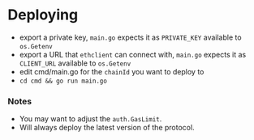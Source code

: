 # Deploying
* export a private key, `main.go` expects it as `PRIVATE_KEY` available to `os.Getenv`
* export a URL that `ethclient` can connect with, `main.go` expects it as `CLIENT_URL` available to `os.Getenv`
* edit cmd/main.go for the `chainId` you want to deploy to
* `cd cmd && go run main.go`

### Notes
* You may want to adjust the `auth.GasLimit`.
* Will always deploy the latest version of the protocol.
